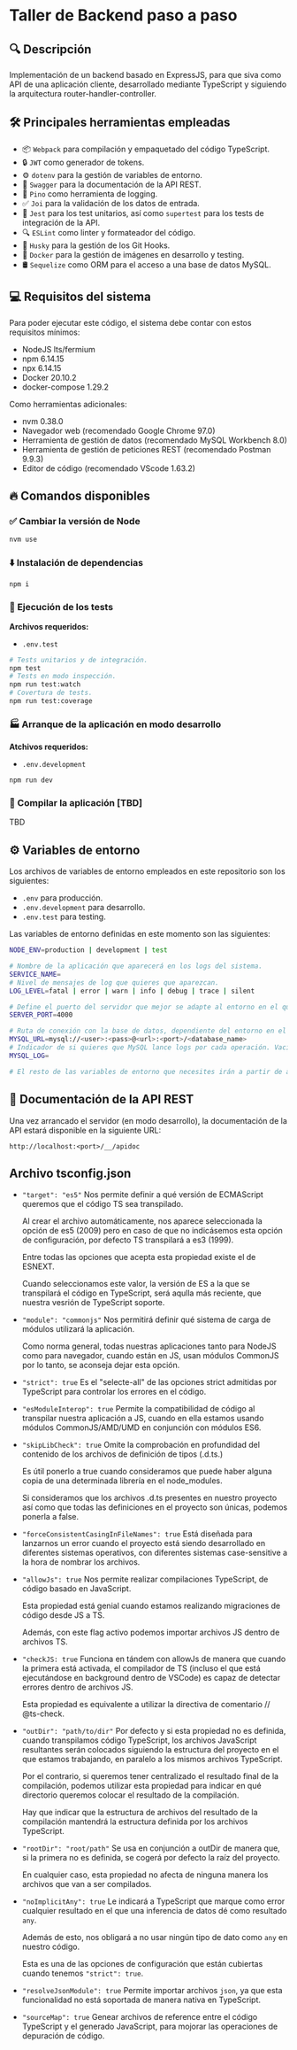 # Taller de Backend paso a paso

## 🔍 Descripción

Implementación de un backend basado en ExpressJS, para que siva como API de una aplicación cliente, desarrollado mediante TypeScript y siguiendo la arquitectura router-handler-controller.

## 🛠 Principales herramientas empleadas

-   📦 `Webpack` para compilación y empaquetado del código TypeScript.
-   🔒 `JWT` como generador de tokens.
-   ⚙️ `dotenv` para la gestión de variables de entorno.
-   📝 `Swagger` para la documentación de la API REST.
-   💾 `Pino` como herramienta de logging.
-   ✅ `Joi` para la validación de los datos de entrada.
-   🧪 `Jest` para los test unitarios, así como `supertest` para los tests de integración de la API.
-   🔍 `ESLint` como linter y formateador del código.
-   🐶 `Husky` para la gestión de los Git Hooks.
-   🐳 `Docker` para la gestión de imágenes en desarrollo y testing.
-   🛢 `Sequelize` como ORM para el acceso a una base de datos MySQL.

## 💻 Requisitos del sistema

Para poder ejecutar este código, el sistema debe contar con estos requisitos mínimos:

-   NodeJS lts/fermium
-   npm 6.14.15
-   npx 6.14.15
-   Docker 20.10.2
-   docker-compose 1.29.2

Como herramientas adicionales:

-   nvm 0.38.0
-   Navegador web (recomendado Google Chrome 97.0)
-   Herramienta de gestión de datos (recomendado MySQL Workbench 8.0)
-   Herramienta de gestión de peticiones REST (recomendado Postman 9.9.3)
-   Editor de código (recomendado VScode 1.63.2)

## 🔥 Comandos disponibles

### ✅ Cambiar la versión de Node

```sh
nvm use
```

### ⬇️ Instalación de dependencias

```sh
npm i
```

### 🧪 Ejecución de los tests

**Archivos requeridos:**

-   `.env.test`

```sh
# Tests unitarios y de integración.
npm test
# Tests en modo inspección.
npm run test:watch
# Covertura de tests.
npm run test:coverage
```

### 🏭 Arranque de la aplicación en modo desarrollo

**Atchivos requeridos:**

-   `.env.development`

```sh
npm run dev
```

### 🚀 Compilar la aplicación [TBD]

TBD

## ⚙️ Variables de entorno

Los archivos de variables de entorno empleados en este repositorio son los siguientes:

-   `.env` para producción.
-   `.env.development` para desarrollo.
-   `.env.test` para testing.

Las variables de entorno definidas en este momento son las siguientes:

```sh
NODE_ENV=production | development | test

# Nombre de la aplicación que aparecerá en los logs del sistema.
SERVICE_NAME=
# Nivel de mensajes de log que quieres que aparezcan.
LOG_LEVEL=fatal | error | warn | info | debug | trace | silent

# Define el puerto del servidor que mejor se adapte al entorno en el que vayas a trabajar.
SERVER_PORT=4000

# Ruta de conexión con la base de datos, dependiente del entorno en el que estés trabajando.
MYSQL_URL=mysql://<user>:<pass>@<url>:<port>/<database_name>
# Indicador de si quieres que MySQL lance logs por cada operación. Vacío es que no, 'true' es que sí.
MYSQL_LOG=

# El resto de las variables de entorno que necesites irán a partir de aquí.
```

## 📗 Documentación de la API REST

Una vez arrancado el servidor (en modo desarrollo), la documentación de la API estará disponible en la siguiente URL:

`http://localhost:<port>/__/apidoc`

## Archivo tsconfig.json

- `"target": "es5"`
  Nos permite definir a qué versión de ECMAScript queremos que el código TS sea transpilado.

  Al crear el archivo automáticamente, nos aparece seleccionada la opción de es5 (2009) pero en caso de que no indicásemos esta opción de configuración, por defecto TS transpilará a es3 (1999).

  Entre todas las opciones que acepta esta propiedad existe el de ESNEXT.

  Cuando seleccionamos este valor, la versión de ES a la que se transpilará el código en TypeScript, será aqulla más reciente, que nuestra vesrión de TypeScript soporte.

- `"module": "commonjs"`
  Nos permitirá definir qué sistema de carga de módulos utilizará la aplicación.

  Como norma general, todas nuestras aplicaciones tanto para NodeJS como para navegador, cuando están en JS, usan módulos CommonJS por lo tanto, se aconseja dejar esta opción.

- `"strict": true`
  Es el "selecte-all" de las opciones strict admitidas por TypeScript para controlar los errores en el código.

- `"esModuleInterop": true`
  Permite la compatibilidad de código al transpilar nuestra aplicación a JS, cuando en ella estamos usando módulos CommonJS/AMD/UMD en conjunción con módulos ES6.

- `"skipLibCheck": true`
  Omite la comprobación en profundidad del contenido de los archivos de definición de tipos (.d.ts.)

  Es útil ponerlo a true cuando consideramos que puede haber alguna copia de una determinada librería en el node_modules.

  Si consideramos que los archivos .d.ts presentes en nuestro proyecto así como que todas las definiciones en el proyecto son únicas, podemos ponerla a false.

- `"forceConsistentCasingInFileNames": true`
  Está diseñada para lanzarnos un error cuando el proyecto está siendo desarrollado en diferentes sistemas operativos, con diferentes sistemas case-sensitive a la hora de nombrar los archivos.

- `"allowJs": true`
  Nos permite realizar compilaciones TypeScript, de código basado en JavaScript.

  Esta propiedad está genial cuando estamos realizando migraciones de código desde JS a TS.

  Además, con este flag activo podemos importar archivos JS dentro de archivos TS.

- `"checkJS: true`
  Funciona en tándem con allowJs de manera que cuando la primera está activada, el compilador de TS (incluso el que está ejecutándose en background dentro de VSCode) es capaz de detectar errores dentro de archivos JS.

  Esta propiedad es equivalente a utilizar la directiva de comentario // @ts-check.

- `"outDir": "path/to/dir"`
  Por defecto y si esta propiedad no es definida, cuando transpilamos código TypeScript, los archivos JavaScript resultantes serán colocados siguiendo la estructura del proyecto en el que estamos trabajando, en paralelo a los mismos archivos TypeScript.

  Por el contrario, si queremos tener centralizado el resultado final de la compilación, podemos utilizar esta propiedad para indicar en qué directorio queremos colocar el resultado de la compilación.

  Hay que indicar que la estructura de archivos del resultado de la compilación mantendrá la estructura definida por los archivos TypeScript.

- `"rootDir": "root/path"`
  Se usa en conjunción a outDir de manera que, si la primera no es definida, se cogerá por defecto la raíz del proyecto.

  En cualquier caso, esta propiedad no afecta de ninguna manera los archivos que van a ser compilados.

- `"noImplicitAny": true`
  Le indicará a TypeScript que marque como error cualquier resultado en el que una inferencia de datos dé como resultado `any`.

  Además de esto, nos obligará a no usar ningún tipo de dato como `any` en nuestro código.

  Esta es una de las opciones de configuración que están cubiertas cuando tenemos `"strict": true`.

- `"resolveJsonModule": true`
  Permite importar archivos `json`, ya que esta funcionalidad no está soportada de manera nativa en TypeScript.

- `"sourceMap": true`
  Genear archivos de reference entre el código TypeScript y el generado JavaScript, para mojorar las operaciones de depuración de código.
